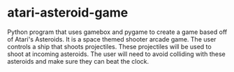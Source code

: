 # atari-asteroid-game
Python program that uses gamebox and pygame to create a game based off of Atari's Asteroids. It is a space themed shooter 
arcade game. The user controls a ship that shoots projectiles. These projectiles will be used to shoot at incoming 
asteroids. The user will need to avoid colliding with these asteroids and make sure they can beat the clock.
